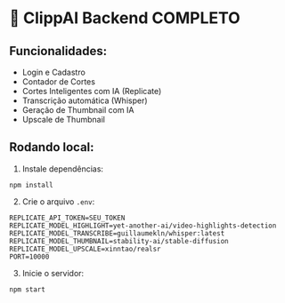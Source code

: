 # 🚀 ClippAI Backend COMPLETO

## Funcionalidades:
- Login e Cadastro
- Contador de Cortes
- Cortes Inteligentes com IA (Replicate)
- Transcrição automática (Whisper)
- Geração de Thumbnail com IA
- Upscale de Thumbnail

## Rodando local:

1. Instale dependências:
```
npm install
```

2. Crie o arquivo `.env`:
```
REPLICATE_API_TOKEN=SEU_TOKEN
REPLICATE_MODEL_HIGHLIGHT=yet-another-ai/video-highlights-detection
REPLICATE_MODEL_TRANSCRIBE=guillaumekln/whisper:latest
REPLICATE_MODEL_THUMBNAIL=stability-ai/stable-diffusion
REPLICATE_MODEL_UPSCALE=xinntao/realsr
PORT=10000
```

3. Inicie o servidor:
```
npm start
```